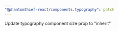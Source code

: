 ```yaml
---
"@phantomthief-react/components.typography": patch
---
```


Update typography component size prop to "inherit"
